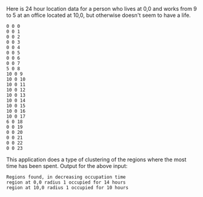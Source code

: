 Here is 24 hour location data for a person who lives at 0,0 and works from 9 to 5 at an office located at 10,0, but otherwise doesn't seem to have a life.

```
0 0 0
0 0 1
0 0 2
0 0 3
0 0 4
0 0 5
0 0 6
0 0 7
5 0 8
10 0 9
10 0 10
10 0 11
10 0 12
10 0 13
10 0 14
10 0 15
10 0 16
10 0 17
6 0 18
0 0 19
0 0 20
0 0 21
0 0 22
0 0 23
```
This application does a type of clustering of the regions where the most time has been spent.  Output for the above input:

```
Regions found, in decreasing occupation time
region at 0,0 radius 1 occupied for 14 hours
region at 10,0 radius 1 occupied for 10 hours
```

